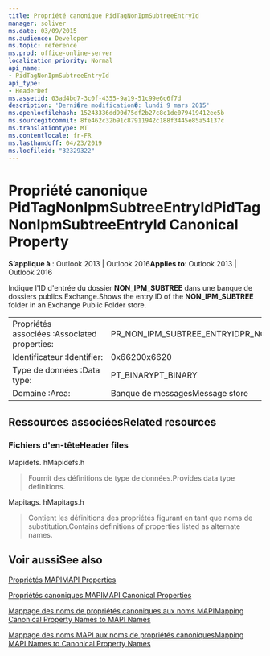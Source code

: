 ```yaml
---
title: Propriété canonique PidTagNonIpmSubtreeEntryId
manager: soliver
ms.date: 03/09/2015
ms.audience: Developer
ms.topic: reference
ms.prod: office-online-server
localization_priority: Normal
api_name:
- PidTagNonIpmSubtreeEntryId
api_type:
- HeaderDef
ms.assetid: 03ad4bd7-3c0f-4355-9a19-51c99e6c6f7d
description: 'Derni�re modification�: lundi 9 mars 2015'
ms.openlocfilehash: 15243336dd90d75df2b27c8c1de079419412ee5b
ms.sourcegitcommit: 8fe462c32b91c87911942c188f3445e85a54137c
ms.translationtype: MT
ms.contentlocale: fr-FR
ms.lasthandoff: 04/23/2019
ms.locfileid: "32329322"
---
```

# <a name="pidtagnonipmsubtreeentryid-canonical-property"></a><span data-ttu-id="2883a-103">Propriété canonique PidTagNonIpmSubtreeEntryId</span><span class="sxs-lookup"><span data-stu-id="2883a-103">PidTagNonIpmSubtreeEntryId Canonical Property</span></span>

  
  
<span data-ttu-id="2883a-104">**S’applique à** : Outlook 2013 | Outlook 2016</span><span class="sxs-lookup"><span data-stu-id="2883a-104">**Applies to**: Outlook 2013 | Outlook 2016</span></span> 
  
<span data-ttu-id="2883a-105">Indique l'ID d'entrée du dossier **NON_IPM_SUBTREE** dans une banque de dossiers publics Exchange.</span><span class="sxs-lookup"><span data-stu-id="2883a-105">Shows the entry ID of the **NON_IPM_SUBTREE** folder in an Exchange Public Folder store.</span></span> 
  
|||
|:-----|:-----|
|<span data-ttu-id="2883a-106">Propriétés associées :</span><span class="sxs-lookup"><span data-stu-id="2883a-106">Associated properties:</span></span>  <br/> |<span data-ttu-id="2883a-107">PR_NON_IPM_SUBTREE_ENTRYID</span><span class="sxs-lookup"><span data-stu-id="2883a-107">PR_NON_IPM_SUBTREE_ENTRYID</span></span>  <br/> |
|<span data-ttu-id="2883a-108">Identificateur :</span><span class="sxs-lookup"><span data-stu-id="2883a-108">Identifier:</span></span>  <br/> |<span data-ttu-id="2883a-109">0x6620</span><span class="sxs-lookup"><span data-stu-id="2883a-109">0x6620</span></span>  <br/> |
|<span data-ttu-id="2883a-110">Type de données :</span><span class="sxs-lookup"><span data-stu-id="2883a-110">Data type:</span></span>  <br/> |<span data-ttu-id="2883a-111">PT_BINARY</span><span class="sxs-lookup"><span data-stu-id="2883a-111">PT_BINARY</span></span>  <br/> |
|<span data-ttu-id="2883a-112">Domaine :</span><span class="sxs-lookup"><span data-stu-id="2883a-112">Area:</span></span>  <br/> |<span data-ttu-id="2883a-113">Banque de messages</span><span class="sxs-lookup"><span data-stu-id="2883a-113">Message store</span></span>  <br/> |
   
## <a name="related-resources"></a><span data-ttu-id="2883a-114">Ressources associées</span><span class="sxs-lookup"><span data-stu-id="2883a-114">Related resources</span></span>

### <a name="header-files"></a><span data-ttu-id="2883a-115">Fichiers d'en-tête</span><span class="sxs-lookup"><span data-stu-id="2883a-115">Header files</span></span>

<span data-ttu-id="2883a-116">Mapidefs. h</span><span class="sxs-lookup"><span data-stu-id="2883a-116">Mapidefs.h</span></span>
  
> <span data-ttu-id="2883a-117">Fournit des définitions de type de données.</span><span class="sxs-lookup"><span data-stu-id="2883a-117">Provides data type definitions.</span></span>
    
<span data-ttu-id="2883a-118">Mapitags. h</span><span class="sxs-lookup"><span data-stu-id="2883a-118">Mapitags.h</span></span>
  
> <span data-ttu-id="2883a-119">Contient les définitions des propriétés figurant en tant que noms de substitution.</span><span class="sxs-lookup"><span data-stu-id="2883a-119">Contains definitions of properties listed as alternate names.</span></span>
    
## <a name="see-also"></a><span data-ttu-id="2883a-120">Voir aussi</span><span class="sxs-lookup"><span data-stu-id="2883a-120">See also</span></span>



[<span data-ttu-id="2883a-121">Propriétés MAPI</span><span class="sxs-lookup"><span data-stu-id="2883a-121">MAPI Properties</span></span>](mapi-properties.md)
  
[<span data-ttu-id="2883a-122">Propriétés canoniques MAPI</span><span class="sxs-lookup"><span data-stu-id="2883a-122">MAPI Canonical Properties</span></span>](mapi-canonical-properties.md)
  
[<span data-ttu-id="2883a-123">Mappage des noms de propriétés canoniques aux noms MAPI</span><span class="sxs-lookup"><span data-stu-id="2883a-123">Mapping Canonical Property Names to MAPI Names</span></span>](mapping-canonical-property-names-to-mapi-names.md)
  
[<span data-ttu-id="2883a-124">Mappage des noms MAPI aux noms de propriétés canoniques</span><span class="sxs-lookup"><span data-stu-id="2883a-124">Mapping MAPI Names to Canonical Property Names</span></span>](mapping-mapi-names-to-canonical-property-names.md)


